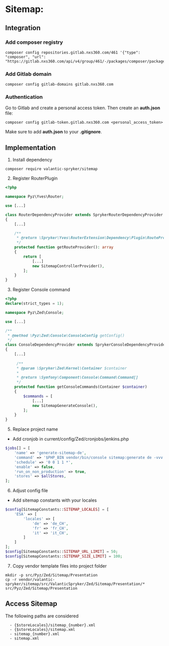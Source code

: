 # Sitemap:

## Integration

### Add composer registry
```
composer config repositories.gitlab.nxs360.com/461 '{"type": "composer", "url": "https://gitlab.nxs360.com/api/v4/group/461/-/packages/composer/packages.json"}'
```

### Add Gitlab domain
```
composer config gitlab-domains gitlab.nxs360.com
```

### Authentication
Go to Gitlab and create a personal access token. Then create an **auth.json** file:
```
composer config gitlab-token.gitlab.nxs360.com <personal_access_token>
```

Make sure to add **auth.json** to your **.gitignore**.

## Implementation

1. Install dependency
```
composer require valantic-spryker/sitemap
```

2. Register RouterPlugin
```php
<?php

namespace Pyz\Yves\Router;

use [...]

class RouterDependencyProvider extends SprykerRouterDependencyProvider
{
    [...]

    /**
     * @return \Spryker\Yves\RouterExtension\Dependency\Plugin\RouteProviderPluginInterface[]
     */
    protected function getRouteProvider(): array
    {
        return [
            [...]
            new SitemapControllerProvider(),
        ];
    }
}
```

3. Register Console command
```php
<?php
declare(strict_types = 1);

namespace Pyz\Zed\Console;

use [...]

/**
 * @method \Pyz\Zed\Console\ConsoleConfig getConfig()
 */
class ConsoleDependencyProvider extends SprykerConsoleDependencyProvider
{
    [...]
    
     /**
     * @param \Spryker\Zed\Kernel\Container $container
     *
     * @return \Symfony\Component\Console\Command\Command[]
     */
    protected function getConsoleCommands(Container $container)
    {
        $commands = [
            [...]
            new SitemapGenerateConsole(),
        ];
    }
}
```

5. Replace project name
- Add cronjob in current/config/Zed/cronjobs/jenkins.php
```php
$jobs[] = [
    'name' => 'generate-sitemap-de',
    'command' => '$PHP_BIN vendor/bin/console sitemap:generate de -vvv',
    'schedule' => '0 0 1 1 *',
    'enable' => false,
    'run_on_non_production' => true,
    'stores' => $allStores,
];
```

6. Adjust config file
- Add sitemap constants with your locales
```php
$config[SitemapConstants::SITEMAP_LOCALES] = [
    'ESA' => [
        'locales' => [
            'de' => 'de_CH',
            'fr' => 'fr_CH',
            'it' => 'it_CH',
        ]
    ]
];
$config[SitemapConstants::SITEMAP_URL_LIMIT] = 50;
$config[SitemapConstants::SITEMAP_SIZE_LIMIT] = 100;
```

7. Copy vendor template files into project folder
```
mkdir -p src/Pyz/Zed/Sitemap/Presentation
cp -r vendor/valantic-spryker/sitemap/src/ValanticSpryker/Zed/Sitemap/Presentation/* src/Pyz/Zed/Sitemap/Presentation
```

## Access Sitemap
The following paths are considered
```
  - {$storeLocales}/sitemap_{number}.xml
  - {$storeLocales}/sitemap.xml
  - sitemap_{number}.xml
  - sitemap.xml
```
